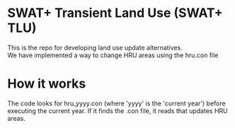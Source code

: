 # SWAT+ Transient Land Use (SWAT+ TLU)

This is the repo for developing land use update alternatives.  
We have implemented a way to change HRU areas using the hru.con file

# How it works

The code looks for hru_yyyy.con (where 'yyyy' is the 'current year') before executing the current year. If it finds the .con file, it reads that updates HRU areas.

